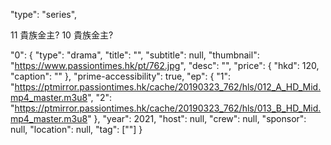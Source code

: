 "type": "series",

11 貴族金主?
10 貴族金主?

"0": {
"type": "drama",
"title": "",
"subtitle": null,
"thumbnail": "https://www.passiontimes.hk/pt/762.jpg",
"desc": "",
"price": {
"hkd": 120,
"caption": ""
},
"prime-accessibility": true,
"ep": {
"1": "https://ptmirror.passiontimes.hk/cache/20190323_762/hls/012_A_HD_Mid.mp4_master.m3u8",
"2": "https://ptmirror.passiontimes.hk/cache/20190323_762/hls/013_B_HD_Mid.mp4_master.m3u8"
},
"year": 2021,
"host": null,
"crew": null,
"sponsor": null,
"location": null,
"tag": [""]
}

